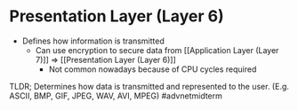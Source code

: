 # Presentation Layer (Layer 6)
- Defines how information is transmitted
	- Can use encryption to secure data from [[Application Layer (Layer 7)]] => [[Presentation Layer (Layer 6)]]
		- Not common nowadays because of CPU cycles required

TLDR; Determines how data is transmitted and represented to the user.
(E.g. ASCII, BMP, GIF, JPEG, WAV, AVI, MPEG)
#advnetmidterm 